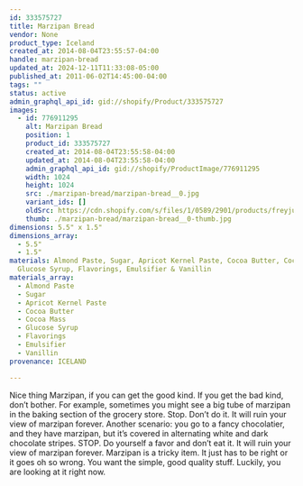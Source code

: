 ```yaml
---
id: 333575727
title: Marzipan Bread
vendor: None
product_type: Iceland
created_at: 2014-08-04T23:55:57-04:00
handle: marzipan-bread
updated_at: 2024-12-11T11:33:08-05:00
published_at: 2011-06-02T14:45:00-04:00
tags: ""
status: active
admin_graphql_api_id: gid://shopify/Product/333575727
images:
  - id: 776911295
    alt: Marzipan Bread
    position: 1
    product_id: 333575727
    created_at: 2014-08-04T23:55:58-04:00
    updated_at: 2014-08-04T23:55:58-04:00
    admin_graphql_api_id: gid://shopify/ProductImage/776911295
    width: 1024
    height: 1024
    src: ./marzipan-bread/marzipan-bread__0.jpg
    variant_ids: []
    oldSrc: https://cdn.shopify.com/s/files/1/0589/2901/products/freyju_marzipan_braud.jpeg?v=1407210958
    thumb: ./marzipan-bread/marzipan-bread__0-thumb.jpg
dimensions: 5.5" x 1.5"
dimensions_array:
  - 5.5"
  - 1.5"
materials: Almond Paste, Sugar, Apricot Kernel Paste, Cocoa Butter, Cocoa Mass,
  Glucose Syrup, Flavorings, Emulsifier & Vanillin
materials_array:
  - Almond Paste
  - Sugar
  - Apricot Kernel Paste
  - Cocoa Butter
  - Cocoa Mass
  - Glucose Syrup
  - Flavorings
  - Emulsifier
  - Vanillin
provenance: ICELAND

---
```


Nice thing Marzipan, if you can get the good kind. If you get the bad kind, don’t bother. For example, sometimes you might see a big tube of marzipan in the baking section of the grocery store. Stop. Don’t do it. It will ruin your view of marzipan forever. Another scenario: you go to a fancy chocolatier, and they have marzipan, but it’s covered in alternating white and dark chocolate stripes. STOP. Do yourself a favor and don’t eat it. It will ruin your view of marzipan forever. Marzipan is a tricky item. It just has to be right or it goes oh so wrong. You want the simple, good quality stuff. Luckily, you are looking at it right now.